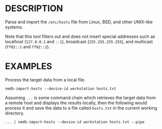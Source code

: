 DESCRIPTION
===========

Parse and import the `/etc/hosts` file from Linux, BSD, and other UNIX-like
systems.

Note that this tool filters out and does not insert special addresses such as
localhost (`127.0.0.1` and `::1`), broadcast (`255.255.255.255`), and multicast
(`ff02::1` and `ff02::2`).


EXAMPLES
========

Process the target data from a local file.
```
nmdb-import-hosts --device-id workstation hosts.txt
```

Assuming `...` is some command chain which retrieves the target data from a
remote host and displays the results locally, then the following would process
it and save the data to a file called `hosts.txt` in the current working
directory.
```
... | nmdb-import-hosts --device-id workstation hosts.txt --pipe
```
